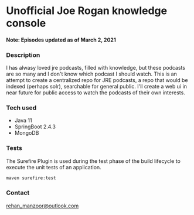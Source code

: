 # Unofficial Joe Rogan knowledge console

#### Note:  Episodes updated as of March 2, 2021

### Description
I has alwasy loved jre podcasts, filled with knowledge, but these podcasts are so many and I don't know which podcast I should watch.
This is an attempt to create a centralized repo for JRE podcasts, a repo that would be indexed (perhaps solr), searchable for general public.
I'll create a web ui in near future for public access to watch the podcasts of their own interests.

### Tech used
* Java 11
* SpringBoot 2.4.3
* MongoDB

### Tests 
The Surefire Plugin is used during the test phase of the build lifecycle to execute the unit tests of an application.
```bash
maven surefire:test
```

### Contact
rehan_manzoor@outlook.com